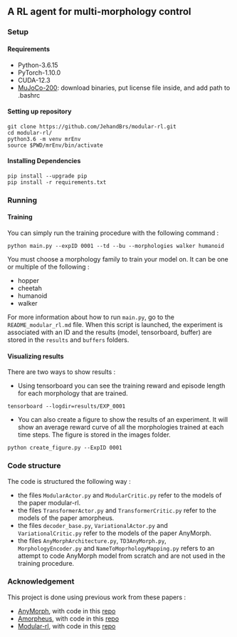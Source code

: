 ## A RL agent for multi-morphology control

### Setup

#### Requirements
- Python-3.6.15 
- PyTorch-1.10.0
- CUDA-12.3  
- [MuJoCo-200](https://www.roboti.us/index.html): download binaries, put license file inside, and add path to .bashrc

#### Setting up repository
  ```Shell
  git clone https://github.com/JehandBrs/modular-rl.git
  cd modular-rl/
  python3.6 -m venv mrEnv
  source $PWD/mrEnv/bin/activate
  ```

#### Installing Dependencies
  ```Shell
  pip install --upgrade pip
  pip install -r requirements.txt
  ```

### Running 

#### Training

You can simply run the training procedure with the following command :

```Shell
python main.py --expID 0001 --td --bu --morphologies walker humanoid
```

You must choose a morphology family to train your model on. It can be one or multiple of the following :
- hopper
- cheetah
- humanoid
- walker

For more information about how to run `main.py`, go to the `README_modular_rl.md` file.
When this script is launched, the experiment is associated with an ID and the results (model, tensorboard, buffer) are stored in the `results` and `buffers` folders.

#### Visualizing results

There are two ways to show results :

- Using tensorboard you can see the training reward and episode length for each morphology that are trained.
```Shell
tensorboard --logdir=results/EXP_0001
``` 

- You can also create a figure to show the results of an experiment. It will show an average reward curve of all the morphologies trained at each time steps. The figure is stored in the images folder.
```Shell
python create_figure.py --ExpID 0001
```

### Code structure

The code is structured the following way :

- the files `ModularActor.py` and `ModularCritic.py` refer to the models of the paper modular-rl.
- the files `TransformerActor.py` and `TransformerCritic.py` refer to the models of the paper amorpheus.
- the files `decoder_base.py`, `VariationalActor.py` and `VariationalCritic.py` refer to the models of the paper AnyMorph.
- the files `AnyMorphArchitecture.py`, `TD3AnyMorph.py`, `MorphologyEncoder.py` and `NameToMoprhologyMapping.py` refers to an attempt to code AnyMorph model from scratch and are not used in the training procedure.

### Acknowledgement

This project is done using previous work from these papers :
- [AnyMorph](https://arxiv.org/abs/2206.12279), with code in this [repo](https://github.com/montrealrobotics/AnyMorph)
- [Amorpheus](https://arxiv.org/abs/2010.01856), with code in this [repo](https://github.com/yobibyte/amorpheus)
- [Modular-rl](https://arxiv.org/abs/2007.04976), with code in this [repo](https://github.com/huangwl18/modular-rl)